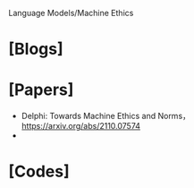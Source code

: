 Language Models/Machine Ethics

# [Blogs]


# [Papers]
+ Delphi: Towards Machine Ethics and Norms， https://arxiv.org/abs/2110.07574
+ 

# [Codes]

